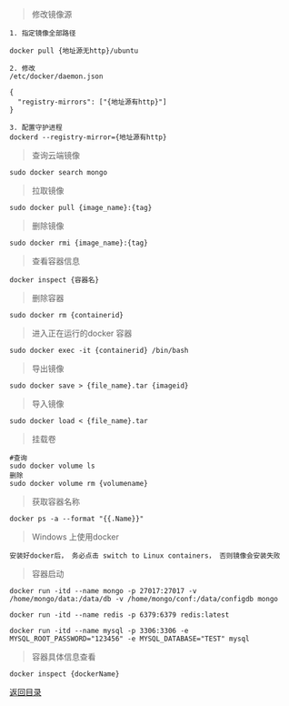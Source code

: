 
> 修改镜像源
    
    1. 指定镜像全部路径
    
    docker pull {地址源无http}/ubuntu
    
    2. 修改
    /etc/docker/daemon.json
    
    {
      "registry-mirrors": ["{地址源有http}"]
    }
    
    3. 配置守护进程
    dockerd --registry-mirror={地址源有http}

> 查询云端镜像

    sudo docker search mongo
    
> 拉取镜像

    sudo docker pull {image_name}:{tag}

> 删除镜像

    sudo docker rmi {image_name}:{tag}
    
> 查看容器信息

    docker inspect {容器名}

> 删除容器

    sudo docker rm {containerid}

> 进入正在运行的docker 容器

    sudo docker exec -it {containerid} /bin/bash

> 导出镜像

    sudo docker save > {file_name}.tar {imageid}

> 导入镜像

    sudo docker load < {file_name}.tar

> 挂载卷
    
    #查询
    sudo docker volume ls
    删除
    sudo docker volume rm {volumename}
    
> 获取容器名称

    docker ps -a --format "{{.Name}}"

>Windows 上使用docker 

    安装好docker后， 务必点击 switch to Linux containers， 否则镜像会安装失败

>容器启动

    docker run -itd --name mongo -p 27017:27017 -v /home/mongo/data:/data/db -v /home/mongo/conf:/data/configdb mongo
    
    docker run -itd --name redis -p 6379:6379 redis:latest
    
    docker run -itd --name mysql -p 3306:3306 -e MYSQL_ROOT_PASSWORD="123456" -e MYSQL_DATABASE="TEST" mysql

> 容器具体信息查看
    
    docker inspect {dockerName}

[返回目录](../README.md)